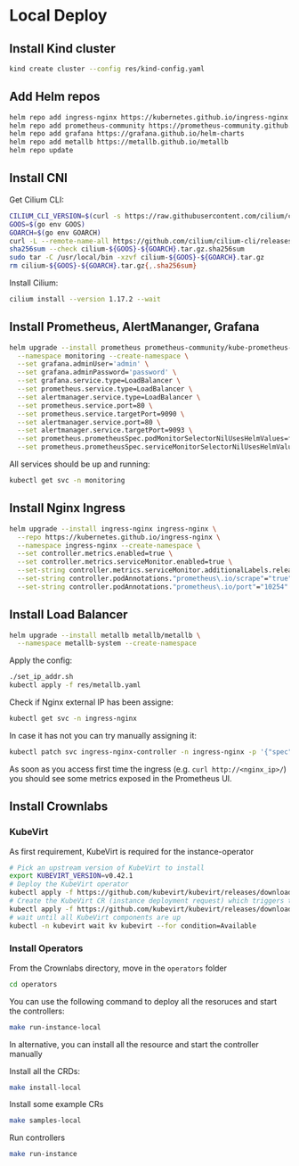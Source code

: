 # Local Deploy

## Install Kind cluster
```bash
kind create cluster --config res/kind-config.yaml
```

## Add Helm repos
```bash
helm repo add ingress-nginx https://kubernetes.github.io/ingress-nginx
helm repo add prometheus-community https://prometheus-community.github.io/helm-charts
helm repo add grafana https://grafana.github.io/helm-charts
helm repo add metallb https://metallb.github.io/metallb
helm repo update
```

## Install CNI

Get Cilium CLI:
```bash
CILIUM_CLI_VERSION=$(curl -s https://raw.githubusercontent.com/cilium/cilium-cli/main/stable.txt)
GOOS=$(go env GOOS)
GOARCH=$(go env GOARCH)
curl -L --remote-name-all https://github.com/cilium/cilium-cli/releases/download/${CILIUM_CLI_VERSION}/cilium-${GOOS}-${GOARCH}.tar.gz{,.sha256sum}
sha256sum --check cilium-${GOOS}-${GOARCH}.tar.gz.sha256sum
sudo tar -C /usr/local/bin -xzvf cilium-${GOOS}-${GOARCH}.tar.gz
rm cilium-${GOOS}-${GOARCH}.tar.gz{,.sha256sum}
```

Install Cilium:
```bash
cilium install --version 1.17.2 --wait
```

## Install Prometheus, AlertMananger, Grafana
```bash
helm upgrade --install prometheus prometheus-community/kube-prometheus-stack \
  --namespace monitoring --create-namespace \
  --set grafana.adminUser='admin' \
  --set grafana.adminPassword='password' \
  --set grafana.service.type=LoadBalancer \
  --set prometheus.service.type=LoadBalancer \
  --set alertmanager.service.type=LoadBalancer \
  --set prometheus.service.port=80 \
  --set prometheus.service.targetPort=9090 \
  --set alertmanager.service.port=80 \
  --set alertmanager.service.targetPort=9093 \
  --set prometheus.prometheusSpec.podMonitorSelectorNilUsesHelmValues=false \
  --set prometheus.prometheusSpec.serviceMonitorSelectorNilUsesHelmValues=false
```

All services should be up and running:
```bash
kubectl get svc -n monitoring
```

## Install Nginx Ingress
```bash
helm upgrade --install ingress-nginx ingress-nginx \
  --repo https://kubernetes.github.io/ingress-nginx \
  --namespace ingress-nginx --create-namespace \
  --set controller.metrics.enabled=true \
  --set controller.metrics.serviceMonitor.enabled=true \
  --set-string controller.metrics.serviceMonitor.additionalLabels.release="prometheus" \
  --set-string controller.podAnnotations."prometheus\.io/scrape"="true" \
  --set-string controller.podAnnotations."prometheus\.io/port"="10254"
```

## Install Load Balancer
```bash
helm upgrade --install metallb metallb/metallb \
  --namespace metallb-system --create-namespace
```
Apply the config:
```bash
./set_ip_addr.sh
kubectl apply -f res/metallb.yaml
```

Check if Nginx external IP has been assigne:
```bash
kubectl get svc -n ingress-nginx
```
In case it has not you can try manually assigning it:
```bash
kubectl patch svc ingress-nginx-controller -n ingress-nginx -p '{"spec": {"loadBalancerIP": "<an_ip_in_the_range>"}}'
```

As soon as you access first time the ingress (e.g. `curl http://<nginx_ip>/`) you should see some metrics exposed in the Prometheus UI.


## Install Crownlabs

### KubeVirt

As first requirement, KubeVirt is required for the instance-operator

```bash
# Pick an upstream version of KubeVirt to install
export KUBEVIRT_VERSION=v0.42.1
# Deploy the KubeVirt operator
kubectl apply -f https://github.com/kubevirt/kubevirt/releases/download/${KUBEVIRT_VERSION}/kubevirt-operator.yaml
# Create the KubeVirt CR (instance deployment request) which triggers the actual installation
kubectl apply -f https://github.com/kubevirt/kubevirt/releases/download/${KUBEVIRT_VERSION}/kubevirt-cr.yaml
# wait until all KubeVirt components are up
kubectl -n kubevirt wait kv kubevirt --for condition=Available
```

### Install Operators
From the Crownlabs directory, move in the `operators` folder 
```bash
cd operators
```
You can use the following command to deploy all the resoruces and start the controllers:
```bash 
make run-instance-local
```
In alternative, you can install all the resource and start the controller manually

Install all the CRDs:
```bash 
make install-local
```

Install some example CRs
```bash 
make samples-local
```

Run controllers
```bash 
make run-instance
```
